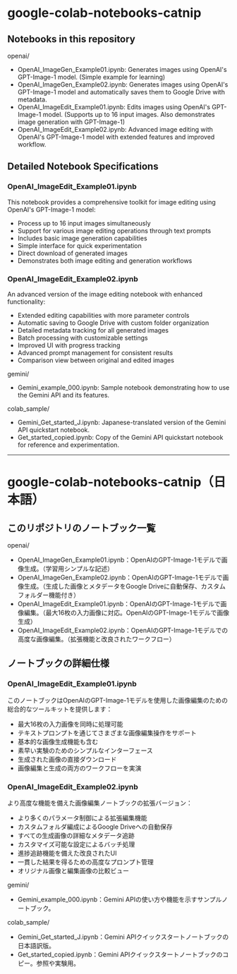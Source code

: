 # google-colab-notebooks-catnip

## Notebooks in this repository

openai/
- OpenAI_ImageGen_Example01.ipynb: Generates images using OpenAI's GPT-Image-1 model. (Simple example for learning)
- OpenAI_ImageGen_Example02.ipynb: Generates images using OpenAI's GPT-Image-1 model and automatically saves them to Google Drive with metadata.
- OpenAI_ImageEdit_Example01.ipynb: Edits images using OpenAI's GPT-Image-1 model. (Supports up to 16 input images. Also demonstrates image generation with GPT-Image-1)
- OpenAI_ImageEdit_Example02.ipynb: Advanced image editing with OpenAI's GPT-Image-1 model with extended features and improved workflow.

## Detailed Notebook Specifications

### OpenAI_ImageEdit_Example01.ipynb
This notebook provides a comprehensive toolkit for image editing using OpenAI's GPT-Image-1 model:
- Process up to 16 input images simultaneously
- Support for various image editing operations through text prompts
- Includes basic image generation capabilities
- Simple interface for quick experimentation
- Direct download of generated images
- Demonstrates both image editing and generation workflows

### OpenAI_ImageEdit_Example02.ipynb
An advanced version of the image editing notebook with enhanced functionality:
- Extended editing capabilities with more parameter controls
- Automatic saving to Google Drive with custom folder organization
- Detailed metadata tracking for all generated images
- Batch processing with customizable settings
- Improved UI with progress tracking
- Advanced prompt management for consistent results
- Comparison view between original and edited images

gemini/
- Gemini_example_000.ipynb: Sample notebook demonstrating how to use the Gemini API and its features.

colab_sample/
- Gemini_Get_started_J.ipynb: Japanese-translated version of the Gemini API quickstart notebook.
- Get_started_copied.ipynb: Copy of the Gemini API quickstart notebook for reference and experimentation.

---

# google-colab-notebooks-catnip（日本語）

## このリポジトリのノートブック一覧

openai/

- OpenAI_ImageGen_Example01.ipynb：OpenAIのGPT-Image-1モデルで画像生成。（学習用シンプルな記述）
- OpenAI_ImageGen_Example02.ipynb：OpenAIのGPT-Image-1モデルで画像生成。（生成した画像とメタデータをGoogle Driveに自動保存、カスタムフォルダー機能付き）
- OpenAI_ImageEdit_Example01.ipynb：OpenAIのGPT-Image-1モデルで画像編集。（最大16枚の入力画像に対応。OpenAIのGPT-Image-1モデルで画像生成）
- OpenAI_ImageEdit_Example02.ipynb：OpenAIのGPT-Image-1モデルでの高度な画像編集。（拡張機能と改良されたワークフロー）

## ノートブックの詳細仕様

### OpenAI_ImageEdit_Example01.ipynb
このノートブックはOpenAIのGPT-Image-1モデルを使用した画像編集のための総合的なツールキットを提供します：
- 最大16枚の入力画像を同時に処理可能
- テキストプロンプトを通じてさまざまな画像編集操作をサポート
- 基本的な画像生成機能も含む
- 素早い実験のためのシンプルなインターフェース
- 生成された画像の直接ダウンロード
- 画像編集と生成の両方のワークフローを実演

### OpenAI_ImageEdit_Example02.ipynb
より高度な機能を備えた画像編集ノートブックの拡張バージョン：
- より多くのパラメータ制御による拡張編集機能
- カスタムフォルダ編成によるGoogle Driveへの自動保存
- すべての生成画像の詳細なメタデータ追跡
- カスタマイズ可能な設定によるバッチ処理
- 進捗追跡機能を備えた改良されたUI
- 一貫した結果を得るための高度なプロンプト管理
- オリジナル画像と編集画像の比較ビュー

gemini/
- Gemini_example_000.ipynb：Gemini APIの使い方や機能を示すサンプルノートブック。

colab_sample/
- Gemini_Get_started_J.ipynb：Gemini APIクイックスタートノートブックの日本語訳版。
- Get_started_copied.ipynb：Gemini APIクイックスタートノートブックのコピー。参照や実験用。
